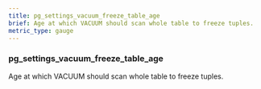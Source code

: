 ```yaml
---
title: pg_settings_vacuum_freeze_table_age
brief: Age at which VACUUM should scan whole table to freeze tuples.
metric_type: gauge
---
```

### pg_settings_vacuum_freeze_table_age

Age at which VACUUM should scan whole table to freeze tuples.